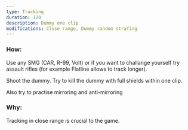 ```yaml
---
type: Tracking
duration: 120
description: Dummy one clip
modifications: Close range, Dummy random strafing
---
```


### How:

Use any SMG (CAR, R-99, Volt) or if you want to challange yourself try assault rifles (for example Flatline allows to track longer).

Shoot the dummy. Try to kill the dummy with full shields within one clip.

Also try to practise mirroring and anti-mirroring

### Why:

Tracking in close range is crucial to the game.
